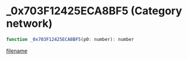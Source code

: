 # _0x703F12425ECA8BF5 (Category network)

```js
function _0x703F12425ECA8BF5(p0: number): number
```

[filename](_0x703F12425ECA8BF5_m.md ':include')
